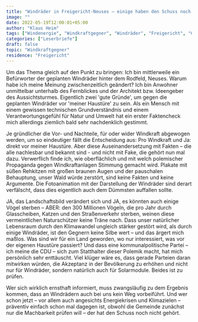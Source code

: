 ```yaml
---
title: "Windräder in Freigericht-Neuses – einige haben den Schuss noch nicht gehört"
image: ""
date: 2022-05-19T12:00:01+05:00
author: "Klaus Heim"
tags: ["Windenergie", "Windkraftgegner", "Windräder", "Freigericht", "Gegenwind Freigericht"]
categories: ["Leserbriefe"]
draft: false
topic: "Windkraftgegner"
residence: "Freigericht"
---
```


Um das Thema gleich auf den Punkt zu bringen: Ich bin mittlerweile ein Befürworter der geplanten Windräder hinter dem Rodfeld, Neuses. Warum habe ich meine Meinung zwischenzeitlich geändert? Ich bin Anwohner unmittelbar unterhalb des Fernblickes und der Architekt bzw. Ideengeber des Aussichtsturmes. Eigentlich zwei 'gute Gründe', um gegen die geplanten Windräder vor 'meiner Haustüre' zu sein. Als ein Mensch mit einem gewissen technischen Grundverständnis und einem Verantwortungsgefühl für Natur und Umwelt hat ein erster Faktencheck mich allerdings ziemlich bald sehr nachdenklich gestimmt.

Je gründlicher die Vor- und Nachteile, für oder wider Windkraft abgewogen werden, um so eindeutiger fällt die Entscheidung aus: Pro Windkraft und Ja: direkt vor meiner Haustüre. Aber diese Auseinandersetzung mit Fakten – die alle nachlesbar und bekannt sind - und nicht mit Fake, die gehört nun mal dazu. Verwerflich finde ich, wie oberflächlich und mit welch polemischer Propaganda gegen Windkraftanlagen Stimmung gemacht wird. Plakate mit süßen Rehkitzen mit großen braunen Augen und der pauschalen Behauptung, unser Wald würde zerstört, sind keine Fakten und keine Argumente. Die Fotoanimation mit der Darstellung der Windräder sind derart verfälscht, dass dies eigentlich auch dem Dümmsten auffallen sollte.

JA, das Landschaftsbild verändert sich und JA, es könnten auch einige Vögel sterben – ABER: den 300 Millionen Vögeln, die pro Jahr durch Glasscheiben, Katzen und den Straßenverkehr sterben, weinen diese vermeintlichen Naturschützer keine Träne nach. Dass unser natürlicher Lebensraum durch den Klimawandel ungleich stärker gestört wird, als durch einige Windräder, ist den Gegnern keine Silbe wert – und das ärgert mich maßlos. Was sind wir für ein Land geworden, wo nur interessiert, was vor der eigenen Haustüre passiert? Und dass eine kommunalpolitische Partei – ich meine die CDU – sich zum Statthalter dieser Polemik macht, hat mich persönlich sehr enttäuscht. Viel klüger wäre es, dass gerade Parteien daran mitwirken würden, die Akzeptanz in der Bevölkerung zu erhöhen und nicht nur für Windräder, sondern natürlich auch für Solarmodule. Beides ist zu prüfen.

Wer sich wirklich ernsthaft informiert, muss zwangsläufig zu dem Ergebnis kommen, dass an Windrädern auch bei uns kein Weg vorbeiführt. Und wer schon jetzt – vor allem auch angesichts Energiekrisen und Klimazielen – präventiv einfach schon mal dagegen ist, obwohl die Gemeinde zunächst nur die Machbarkeit prüfen will – der hat den Schuss noch nicht gehört.
